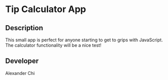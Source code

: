 # Tip Calculator App

## Description
This small app is perfect for anyone starting to get to grips with JavaScript. The calculator functionality will be a nice test!


## Developer
Alexander Chi